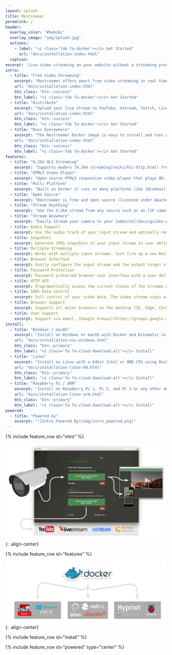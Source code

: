 ```yaml
---
layout: splash
title: Restreamer
permalink: /
header:
  overlay_color: "#5e616c"
  overlay_image: "img/splash.jpg"
  actions:
    - label: "<i class='fab fa-docker'></i> Get Started"
      url: "docs/installation-index.html"
  caption: 
excerpt: 'Live video streaming on your website without a streaming provider.<br /> <small><a href="https://github.com/datarhei/restreamer/releases/tag/v0.2.0">Latest release v0.2.0</a></small><br /><br /> {::nomarkdown}<iframe style="display: inline-block;" src="https://ghbtns.com/github-btn.html?user=datarhei&repo=restreamer&type=star&count=true&size=large" frameborder="0" scrolling="0" width="160px" height="30px"></iframe> <iframe style="display: inline-block;" src="https://ghbtns.com/github-btn.html?user=datarhei&repo=restreamer&type=fork&count=true&size=large" frameborder="0" scrolling="0" width="158px" height="30px"></iframe>{:/nomarkdown}'
intro:
  - title: "Free Video Streaming"
    excerpt: "Restreamer offers smart free video streaming in real time. Stream H.264 video of IP cameras live to your website."
    url: "docs/installation-index.html"
    btn_class: "btn--success"
    btn_label: "<i class='fab fa-docker'></i> Get Started"
  - title: "Distribute"
    excerpt: "Upload your live stream to YouTube, Ustream, Twitch, Livestream.com or any other streaming solutions like Wowza."
    url: "docs/installation-index.html"
    btn_class: "btn--success"
    btn_label: "<i class='fab fa-docker'></i> Get Started"
  - title: "Runs Everywhere"
    excerpt: "The Restreamer Docker image is easy to install and runs on Linux, macOS and Windows, as well as on Raspberry Pi and others."
    url: "docs/installation-index.html"
    btn_class: "btn--success"
    btn_label: "<i class='fab fa-docker'></i> Get Started"
features:
  - title: "H.264 HLS Streaming"
    excerpt: "Supports modern [H.264 streaming](wiki/hls-http.html) from the input than runs natively in your browser without requiring Flash or any other plugins."
  - title: "HTML5 Video Player"
    excerpt: "Open source HTML5 responsive video player that plays HD, Full-HD, and 4K video with audio in fullscreen."
  - title: "Multi Platform"
    excerpt: "Built on Docker it runs on many platforms like [Windows](docs/installation-osx-windows.html), [macOS](docs/installation-osx-windows.html), [Linux](docs/installation-linux-64.html), [Raspberry Pi](docs/installation-linux-arm.html) 1/2/3/Zero, and more."
  - title: "Open Source"
    excerpt: "Restreamer is free and open source (licensed under Apache 2.0), so you can use it for any purpose, private or commercial."
  - title: "Stream Anything"
    excerpt: "Use the H.264 stream from any source such as an [IP cameras](docs/guides-ipcam-rtsp.html), [USB cameras](docs/guides-usb-camera.html), [RaspiCam](docs/guides-raspicam.html), or any H.264 encoder."
  - title: "Stream Anywhere"
    excerpt: "Easily stream your camera to your [website](docs/guides-embedding.html), [YouTube](docs/guides-youtube.html), Facebook, twitch.tv, Periscope, Vimeo, [Wowza](docs/guides-wowza.html), AMS, Red5, and more"
  - title: Audio Support
    excerpt: Use the audio track of your input stream and optinally remove, add silence, or convert it to AAC or MP3. [Read more](docs/references-environment-vars.html#rs_audio).
  - title: Snapshots
    excerpt: Generate JPEG snapshots of your input stream in user defined intervals. [Read more](docs/references-environment-vars.html#rs_snapshot_interval). 
  - title: Multiple Streaming
    excerpt: Works with multiple input streams. Just fire up a new Restreamer instance for each input stream.
  - title: Browser Interface
    excerpt: Easily configure the input stream and the output target via an user interface in your browser.
  - title: Password Protection
    excerpt: Password protected browser user interface with a user defined username and password. [Read more](docs/references-environment-vars.html#rs_username).
  - title: HTTP API
    excerpt: Programatically access the current status of the streams with a JSON HTTP API. [Read more](docs/references-http-api.html).
  - title: 100% Data Control
    excerpt: Full control of your video data. The video stream stays with you. [Read more](docs/guides-external-rtmp.html).
  - title: Browser Support
    excerpt: Supports all major browsers on the desktop (IE, Edge, Chrome, Firefox, Safari) as well as on mobile platforms (iPhone, iPad, Android) and game consoles (WiiU, PS4).
  - title: User Support
    excerpt: Support via email, [Google Groups](https://groups.google.com/forum/#!forum/datarhei), [GitHub](https://github.com/datarhei/restreamer/issues), and the [wiki](wiki/index.html).
install:
  - title: "Windows / macOS"
    excerpt: "Install on Windows or macOS with Docker and Kitematic in just a few clicks."
    url: "docs/installation-osx-windows.html"
    btn_class: "btn--primary"
    btn_label: "<i class='fa fa-cloud-download-alt'></i> Install"
  - title: "Linux"
    excerpt: "Install on Linux with a 64bit Intel or AMD CPU using Docker."
    url: "docs/installation-linux-64.html"
    btn_class: "btn--primary"
    btn_label: "<i class='fa fa-cloud-download-alt'></i> Install"
  - title: "Raspberry Pi / ARM"
    excerpt: "Install on Raspberry Pi 1, Pi 2, and Pi 3 or any other device with an ARMv6, ARMv7, or ARMv8 CPU."
    url: "docs/installation-linux-arm.html"
    btn_class: "btn--primary"
    btn_label: "<i class='fa fa-cloud-download-alt'></i> Install"
powered:
  - title: "Powered by"
    excerpt: "![Intro Powered By](img/intro_powered.png)"
---
```


{% include feature_row id="intro" %}

![Intro Banner](img/intro_banner.png){: .align-center}

{% include feature_row id="features" %}

![Intro Docker](img/intro_docker.png){: .align-center}

{% include feature_row id="install" %}

{% include feature_row id="powered" type="center" %}

